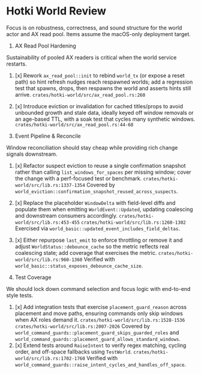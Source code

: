 # Hotki World Review

Focus is on robustness, correctness, and sound structure for the world actor and AX read pool.
Items assume the macOS-only deployment target.

1. AX Read Pool Hardening

Sustainability of pooled AX readers is critical when the world service restarts.

1. [x] Rework `ax_read_pool::init` to rebind `world_tx` (or expose a reset path) so hint refresh
        nudges reach respawned worlds; add a regression test that spawns, drops, then respawns the
        world and asserts hints still arrive. `crates/hotki-world/src/ax_read_pool.rs:260`
2. [x] Introduce eviction or invalidation for cached titles/props to avoid unbounded growth and
        stale data, ideally keyed off window removals or an age-based TTL, with a soak test that
        cycles many synthetic windows. `crates/hotki-world/src/ax_read_pool.rs:44-68`

2. Event Pipeline & Reconcile

Window reconciliation should stay cheap while providing rich change signals downstream.

1. [x] Refactor suspect eviction to reuse a single confirmation snapshot rather than calling
        `list_windows_for_spaces` per missing window; cover the change with a perf-focused test or
        benchmark. `crates/hotki-world/src/lib.rs:1337-1354`
        Covered by `world_eviction::confirmation_snapshot_reused_across_suspects`.
2. [x] Replace the placeholder `WindowDelta` with field-level diffs and populate them when
        emitting `WorldEvent::Updated`, updating coalescing and downstream consumers accordingly.
        `crates/hotki-world/src/lib.rs:453-455` `crates/hotki-world/src/lib.rs:1260-1302`
        Exercised via `world_basic::updated_event_includes_field_deltas`.
3. [x] Either repurpose `last_emit` to enforce throttling or remove it and adjust
        `WorldStatus::debounce_cache` so the metric reflects real coalescing state; add coverage
        that exercises the metric. `crates/hotki-world/src/lib.rs:960-1360`
        Verified with `world_basic::status_exposes_debounce_cache_size`.

3. Test Coverage

We should lock down command selection and focus logic with end-to-end style tests.

1. [x] Add integration tests that exercise `placement_guard_reason` across placement and move
        paths, ensuring commands only skip windows when AX roles demand it.
        `crates/hotki-world/src/lib.rs:1528-1536` `crates/hotki-world/src/lib.rs:2007-2026`
        Covered by `world_command_guards::placement_guard_skips_guarded_roles` and
        `world_command_guards::placement_guard_allows_standard_windows`.
2. [x] Extend tests around `RaiseIntent` to verify regex matching, cycling order, and off-space
        fallbacks using `TestWorld`. `crates/hotki-world/src/lib.rs:1702-1760`
        Verified with `world_command_guards::raise_intent_cycles_and_handles_off_space`.
